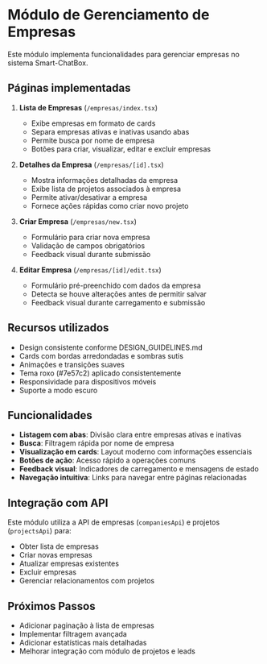 # Módulo de Gerenciamento de Empresas

Este módulo implementa funcionalidades para gerenciar empresas no sistema Smart-ChatBox.

## Páginas implementadas

1. **Lista de Empresas** (`/empresas/index.tsx`)
   - Exibe empresas em formato de cards
   - Separa empresas ativas e inativas usando abas
   - Permite busca por nome de empresa
   - Botões para criar, visualizar, editar e excluir empresas

2. **Detalhes da Empresa** (`/empresas/[id].tsx`)
   - Mostra informações detalhadas da empresa
   - Exibe lista de projetos associados à empresa
   - Permite ativar/desativar a empresa
   - Fornece ações rápidas como criar novo projeto

3. **Criar Empresa** (`/empresas/new.tsx`)
   - Formulário para criar nova empresa
   - Validação de campos obrigatórios
   - Feedback visual durante submissão

4. **Editar Empresa** (`/empresas/[id]/edit.tsx`)
   - Formulário pré-preenchido com dados da empresa
   - Detecta se houve alterações antes de permitir salvar
   - Feedback visual durante carregamento e submissão

## Recursos utilizados

- Design consistente conforme DESIGN_GUIDELINES.md
- Cards com bordas arredondadas e sombras sutis
- Animações e transições suaves
- Tema roxo (#7e57c2) aplicado consistentemente
- Responsividade para dispositivos móveis
- Suporte a modo escuro

## Funcionalidades

- **Listagem com abas**: Divisão clara entre empresas ativas e inativas
- **Busca**: Filtragem rápida por nome de empresa
- **Visualização em cards**: Layout moderno com informações essenciais
- **Botões de ação**: Acesso rápido a operações comuns
- **Feedback visual**: Indicadores de carregamento e mensagens de estado
- **Navegação intuitiva**: Links para navegar entre páginas relacionadas

## Integração com API

Este módulo utiliza a API de empresas (`companiesApi`) e projetos (`projectsApi`) para:
- Obter lista de empresas
- Criar novas empresas
- Atualizar empresas existentes
- Excluir empresas
- Gerenciar relacionamentos com projetos

## Próximos Passos

- Adicionar paginação à lista de empresas
- Implementar filtragem avançada
- Adicionar estatísticas mais detalhadas
- Melhorar integração com módulo de projetos e leads